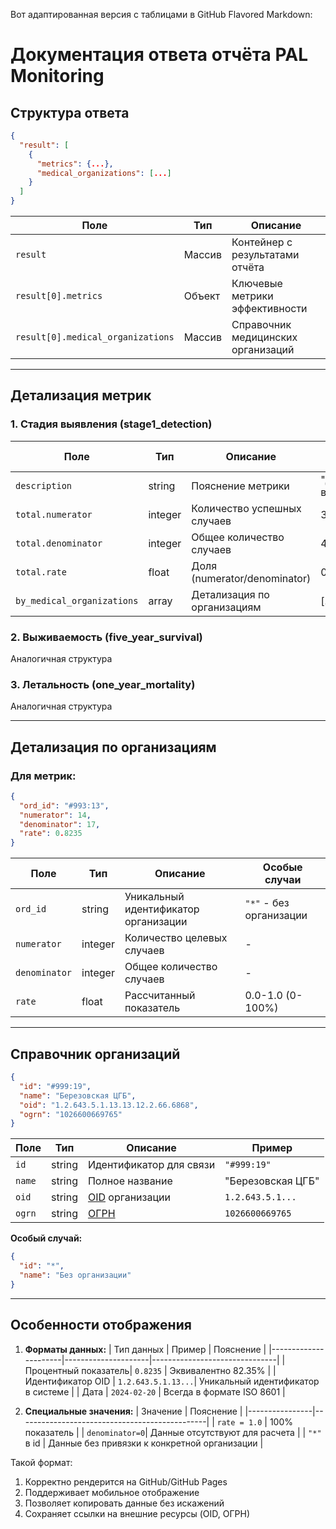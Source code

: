 Вот адаптированная версия с таблицами в GitHub Flavored Markdown:

# Документация ответа отчёта PAL Monitoring

## Структура ответа

```json
{
  "result": [
    {
      "metrics": {...},
      "medical_organizations": [...]
    }
  ]
}
```

| Поле                          | Тип       | Описание                                 |
|-------------------------------|-----------|------------------------------------------|
| `result`                      | Массив    | Контейнер с результатами отчёта          |
| `result[0].metrics`           | Объект    | Ключевые метрики эффективности           |
| `result[0].medical_organizations` | Массив | Справочник медицинских организаций       |

---

## Детализация метрик

### 1. Стадия выявления (stage1_detection)

| Поле                      | Тип      | Описание                                  | Пример значения     |
|---------------------------|----------|-------------------------------------------|---------------------|
| `description`             | string   | Пояснение метрики                         | "Доля выявленных..."|
| `total.numerator`         | integer  | Количество успешных случаев               | 359                 |
| `total.denominator`       | integer  | Общее количество случаев                  | 417                 |
| `total.rate`              | float    | Доля (numerator/denominator)               | 0.8609              |
| `by_medical_organizations`| array    | Детализация по организациям               | [...]               |

### 2. Выживаемость (five_year_survival)
Аналогичная структура

### 3. Летальность (one_year_mortality)
Аналогичная структура

---

## Детализация по организациям

### Для метрик:
```json
{
  "ord_id": "#993:13",
  "numerator": 14,
  "denominator": 17,
  "rate": 0.8235
}
```

| Поле         | Тип      | Описание                                | Особые случаи              |
|--------------|----------|-----------------------------------------|----------------------------|
| `ord_id`     | string   | Уникальный идентификатор организации    | `"*"` - без организации    |
| `numerator`  | integer  | Количество целевых случаев             | -                          |
| `denominator`| integer  | Общее количество случаев               | -                          |
| `rate`       | float    | Рассчитанный показатель                 | 0.0-1.0 (0-100%)          |

---

## Справочник организаций

```json
{
  "id": "#999:19",
  "name": "Березовская ЦГБ",
  "oid": "1.2.643.5.1.13.13.12.2.66.6868",
  "ogrn": "1026600669765"
}
```

| Поле   | Тип     | Описание                                  | Пример                      |
|--------|---------|-------------------------------------------|-----------------------------|
| `id`   | string  | Идентификатор для связи                  | `"#999:19"`                |
| `name` | string  | Полное название                          | "Березовская ЦГБ"           |
| `oid`  | string  | [OID](https://oid-info.com/) организации | `1.2.643.5.1...`           |
| `ogrn` | string  | [ОГРН](https://egrul.nalog.ru/)          | `1026600669765`            |

**Особый случай:**
```json
{
  "id": "*",
  "name": "Без организации"
}
```

---

## Особенности отображения

1. **Форматы данных:**
   | Тип данных          | Пример              | Пояснение                     |
   |----------------------|---------------------|-------------------------------|
   | Процентный показатель| `0.8235`            | Эквивалентно 82.35%           |
   | Идентификатор OID    | `1.2.643.5.1.13...`| Уникальный идентификатор в системе |
   | Дата                 | `2024-02-20`        | Всегда в формате ISO 8601     |

2. **Специальные значения:**
   | Значение       | Пояснение                                     |
   |----------------|-----------------------------------------------|
   | `rate = 1.0`   | 100% показатель                               |
   | `denominator=0`| Данные отсутствуют для расчета                |
   | `"*"` в id     | Данные без привязки к конкретной организации  |

Такой формат:
1. Корректно рендерится на GitHub/GitHub Pages
2. Поддерживает мобильное отображение
3. Позволяет копировать данные без искажений
4. Сохраняет ссылки на внешние ресурсы (OID, ОГРН)
